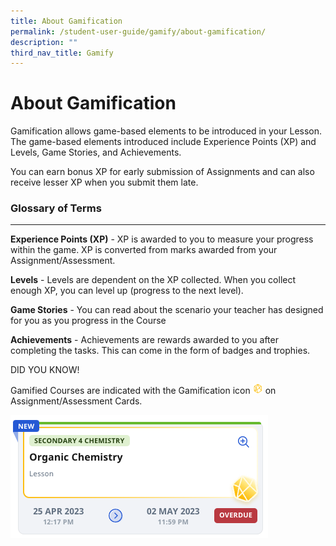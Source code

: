 ```yaml
---
title: About Gamification
permalink: /student-user-guide/gamify/about-gamification/
description: ""
third_nav_title: Gamify
---
```

<h1 id="about-gamification-to-include-leaderboard-">About Gamification</h1>
<p>Gamification allows game-based elements to be introduced in your Lesson. The game-based elements introduced include Experience Points (XP) and Levels, Game Stories, and Achievements. </p>
<p>You can earn bonus XP for early submission of Assignments and can also receive lesser XP when you submit them late.</p>
<h3 id="-glossary-of-terms-">Glossary of Terms</h3>
<hr>
<p><strong>Experience Points (XP)</strong> - XP is awarded to you to measure your progress within the game. XP is converted from marks awarded from your Assignment/Assessment.</p>
<p><strong>Levels</strong> - Levels are dependent on the XP collected. When you collect enough XP, you can level up (progress to the next level).</p>
<p><strong>Game Stories</strong> - You can read about the scenario your teacher has designed for you as you progress in the Course</p>
<p><strong>Achievements</strong> - Achievements are rewards awarded to you after completing the tasks. This can come in the form of badges and trophies.</p>
<p>DID YOU KNOW!</p>
<p>Gamified Courses are indicated with the Gamification icon <img style="width:1rem; display: inline;" src="/images/Icons/Game.svg"> on Assignment/Assessment Cards.</p>
 <img src="/images/1Student/G-AboutGamification1.png">